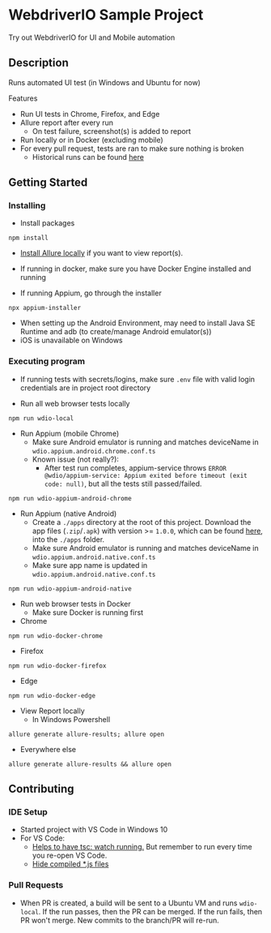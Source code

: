 # WebdriverIO Sample Project

Try out WebdriverIO for UI and Mobile automation

## Description

Runs automated UI test (in Windows and Ubuntu for now)

Features

- Run UI tests in Chrome, Firefox, and Edge
- Allure report after every run
  - On test failure, screenshot(s) is added to report
- Run locally or in Docker (excluding mobile)
- For every pull request, tests are ran to make sure nothing is broken
  - Historical runs can be found [here](https://ajason13.github.io/webdriverioSample/)

## Getting Started

### Installing

- Install packages

```
npm install
```

- [Install Allure locally](https://allurereport.org/docs/gettingstarted-installation/) if you want to view report(s).

- If running in docker, make sure you have Docker Engine installed and running

- If running Appium, go through the installer

```
npx appium-installer
```

- When setting up the Android Environment, may need to install Java SE Runtime and adb (to create/manage Android emulator(s))
- iOS is unavailable on Windows

### Executing program

- If running tests with secrets/logins, make sure `.env` file with valid login credentials are in project root directory

- Run all web browser tests locally

```
npm run wdio-local
```

- Run Appium (mobile Chrome)
  - Make sure Android emulator is running and matches deviceName in `wdio.appium.android.chrome.conf.ts`
  - Known issue (not really?):
    - After test run completes, appium-service throws `ERROR @wdio/appium-service: Appium exited before timeout (exit code: null)`, but all the tests still passed/failed.

```
npm run wdio-appium-android-chrome
```

- Run Appium (native Android)
  - Create a `./apps` directory at the root of this project. Download the app files (`.zip`/`.apk`) with version >= `1.0.0`, which can be found [here](https://github.com/webdriverio/native-demo-app/releases), into the `./apps` folder.
  - Make sure Android emulator is running and matches deviceName in `wdio.appium.android.native.conf.ts`
  - Make sure app name is updated in `wdio.appium.android.native.conf.ts`

```
npm run wdio-appium-android-native
```

- Run web browser tests in Docker
  - Make sure Docker is running first
- Chrome

```
npm run wdio-docker-chrome
```

- Firefox

```
npm run wdio-docker-firefox
```

- Edge

```
npm run wdio-docker-edge
```

- View Report locally
  - In Windows Powershell

```
allure generate allure-results; allure open
```

- Everywhere else

```
allure generate allure-results && allure open
```

## Contributing

### IDE Setup

- Started project with VS Code in Windows 10
- For VS Code:
  - [Helps to have tsc: watch running.](https://code.visualstudio.com/docs/typescript/typescript-compiling#_transpile-typescript-into-javascript) But remember to run every time you re-open VS Code.
  - [Hide compiled \*.js files](https://code.visualstudio.com/docs/typescript/typescript-compiling#_hiding-derived-javascript-files)

### Pull Requests

- When PR is created, a build will be sent to a Ubuntu VM and runs `wdio-local`. If the run passes, then the PR can be merged. If the run fails, then PR won't merge. New commits to the branch/PR will re-run.
